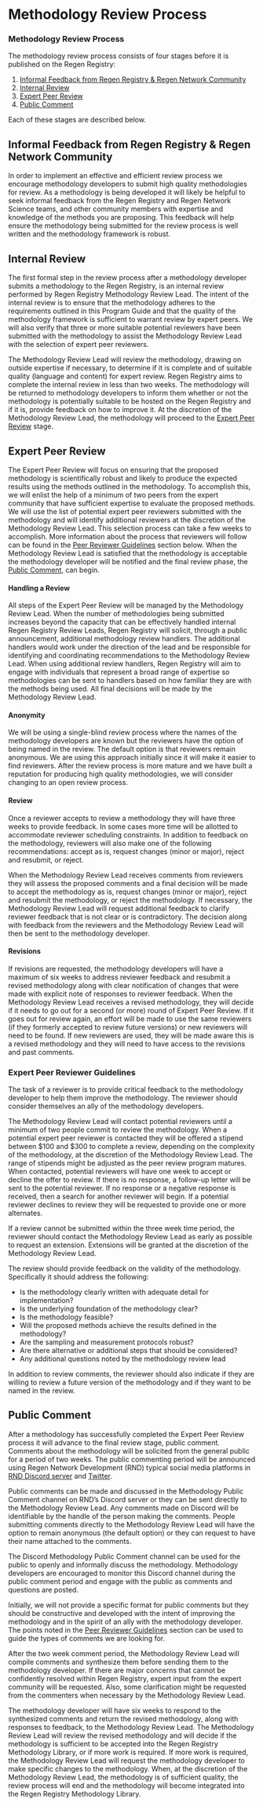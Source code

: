 # Methodology Review Process

### Methodology Review Process

The methodology review process consists of four stages before it is published on the Regen Registry:

1. [Informal Feedback from Regen Registry & Regen Network Community](https://github.com/regen-network/regen-registry-program/blob/peer-review/methodology-development/methodology-review.md#informal-feedback-from-regen-registry-and-the-community)
2. [Internal Review](https://github.com/regen-network/regen-registry-program/blob/peer-review/methodology-development/methodology-review.md#internal-review)
3. [Expert Peer Review](https://github.com/regen-network/regen-registry-program/blob/peer-review/methodology-development/methodology-review.md#expert-peer-review)
4. [Public Comment](https://github.com/regen-network/regen-registry-program/blob/peer-review/methodology-development/methodology-review.md#public-comment)

Each of these stages are described below.

## Informal Feedback from Regen Registry & Regen Network Community

In order to implement an effective and efficient review process we encourage methodology developers to submit high quality methodologies for review. As a methodology is being developed it will likely be helpful to seek informal feedback from the Regen Registry and Regen Network Science teams, and other community members with expertise and knowledge of the methods you are proposing. This feedback will help ensure the methodology being submitted for the review process is well written and the methodology framework is robust.

## Internal Review

The first formal step in the review process after a methodology developer submits a methodology to the Regen Registry, is an internal review performed by Regen Registry Methodology Review Lead. The intent of the internal review is to ensure that the methodology adheres to the requirements outlined in this Program Guide and that the quality of the methodology framework is sufficient to warrant review by expert peers. We will also verify that three or more suitable potential reviewers have been submitted with the methodology to assist the Methodology Review Lead with the selection of expert peer reviewers.

The Methodology Review Lead will review the methodology, drawing on outside expertise if necessary, to determine if it is complete and of suitable quality (language and content) for expert review. Regen Registry aims to complete the internal review in less than two weeks. The methodology will be returned to methodology developers to inform them whether or not the methodology is potentially suitable to be hosted on the Regen Registry and if it is, provide feedback on how to improve it. At the discretion of the Methodology Review Lead, the methodology will proceed to the [Expert Peer Review](https://github.com/regen-network/regen-registry-program/blob/peer-review/methodology-development/methodology-review.md#expert-peer-review) stage.

## Expert Peer Review

The Expert Peer Review will focus on ensuring that the proposed methodology is scientifically robust and likely to produce the expected results using the methods outlined in the methodology. To accomplish this, we will enlist the help of a minimum of two peers from the expert community that have sufficient expertise to evaluate the proposed methods. We will use the list of potential expert peer reviewers submitted with the methodology and will identify additional reviewers at the discretion of the Methodology Review Lead. This selection process can take a few weeks to accomplish. More information about the process that reviewers will follow can be found in the [Peer Reviewer Guidelines](https://github.com/regen-network/regen-registry-program/blob/peer-review/methodology-development/methodology-review.md#expert-peer-reviewer-guidelines) section below. When the Methodology Review Lead is satisfied that the methodology is acceptable the methodology developer will be notified and the final review phase, the [Public Comment](https://github.com/regen-network/regen-registry-program/blob/peer-review/methodology-development/methodology-review.md#public-comment), can begin.

#### **Handling a Review**

All steps of the Expert Peer Review will be managed by the Methodology Review Lead. When the number of methodologies being submitted increases beyond the capacity that can be effectively handled internal Regen Registry Review Leads, Regen Registry will solicit, through a public announcement, additional methodology review handlers. The additional handlers would work under the direction of the lead and be responsible for identifying and coordinating recommendations to the Methodology Review Lead. When using additional review handlers, Regen Registry will aim to engage with individuals that represent a broad range of expertise so methodologies can be sent to handlers based on how familiar they are with the methods being used. All final decisions will be made by the Methodology Review Lead.

#### **Anonymity**

We will be using a single-blind review process where the names of the methodology developers are known but the reviewers have the option of being named in the review. The default option is that reviewers remain anonymous. We are using this approach initially since it will make it easier to find reviewers. After the review process is more mature and we have built a reputation for producing high quality methodologies, we will consider changing to an open review process.

#### **Review**

Once a reviewer accepts to review a methodology they will have three weeks to provide feedback. In some cases more time will be allotted to accommodate reviewer scheduling constraints. In addition to feedback on the methodology, reviewers will also make one of the following recommendations: accept as is, request changes (minor or major), reject and resubmit, or reject.

When the Methodology Review Lead receives comments from reviewers they will assess the proposed comments and a final decision will be made to accept the methodology as is, request changes (minor or major), reject and resubmit the methodology, or reject the methodology. If necessary, the Methodology Review Lead will request additional feedback to clarify reviewer feedback that is not clear or is contradictory. The decision along with feedback from the reviewers and the Methodology Review Lead will then be sent to the methodology developer.

#### **Revisions**

If revisions are requested, the methodology developers will have a maximum of six weeks to address reviewer feedback and resubmit a revised methodology along with clear notification of changes that were made with explicit note of responses to reviewer feedback. When the Methodology Review Lead receives a revised methodology, they will decide if it needs to go out for a second (or more) round of Expert Peer Review. If it goes out for review again, an effort will be made to use the same reviewers (if they formerly accepted to review future versions) or new reviewers will need to be found. If new reviewers are used, they will be made aware this is a revised methodology and they will need to have access to the revisions and past comments.

### **Expert Peer Reviewer Guidelines**

The task of a reviewer is to provide critical feedback to the methodology developer to help them improve the methodology. The reviewer should consider themselves an ally of the methodology developers.

The Methodology Review Lead will contact potential reviewers until a minimum of two people commit to review the methodology. When a potential expert peer reviewer is contacted they will be offered a stipend between $100 and $300 to complete a review, depending on the complexity of the methodology, at the discretion of the Methodology Review Lead. The range of stipends might be adjusted as the peer review program matures. When contacted, potential reviewers will have one week to accept or decline the offer to review. If there is no response, a follow-up letter will be sent to the potential reviewer. If no response or a negative response is received, then a search for another reviewer will begin. If a potential reviewer declines to review they will be requested to provide one or more alternates.

If a review cannot be submitted within the three week time period, the reviewer should contact the Methodology Review Lead as early as possible to request an extension. Extensions will be granted at the discretion of the Methodology Review Lead.

The review should provide feedback on the validity of the methodology. Specifically it should address the following:

* Is the methodology clearly written with adequate detail for implementation?
* Is the underlying foundation of the methodology clear?
* Is the methodology feasible?
* Will the proposed methods achieve the results defined in the methodology?
* Are the sampling and measurement protocols robust?
* Are there alternative or additional steps that should be considered?
* Any additional questions noted by the methodology review lead

In addition to review comments, the reviewer should also indicate if they are willing to review a future version of the methodology and if they want to be named in the review.

## Public Comment

After a methodology has successfully completed the Expert Peer Review process it will advance to the final review stage, public comment. Comments about the methodology will be solicited from the general public for a period of two weeks. The public commenting period will be announced using Regen Network Development (RND) typical social media platforms in [RND Discord server](https://discord.com/invite/guw5TGzCFR) and [Twitter](https://twitter.com/regen\_network?ref\_src=twsrc%5Egoogle%7Ctwcamp%5Eserp%7Ctwgr%5Eauthor).

Public comments can be made and discussed in the Methodology Public Comment channel on RND’s Discord server or they can be sent directly to the Methodology Review Lead. Any comments made on Discord will be identifiable by the handle of the person making the comments. People submitting comments directly to the Methodology Review Lead will have the option to remain anonymous (the default option) or they can request to have their name attached to the comments.

The Discord Methodology Public Comment channel can be used for the public to openly and informally discuss the methodology. Methodology developers are encouraged to monitor this Discord channel during the public comment period and engage with the public as comments and questions are posted.

Initially, we will not provide a specific format for public comments but they should be constructive and developed with the intent of improving the methodology and in the spirit of an ally with the methodology developer. The points noted in the [Peer Reviewer Guidelines](https://github.com/regen-network/regen-registry-program/blob/peer-review/methodology-development/methodology-review.md#expert-peer-reviewer-guidelines) section can be used to guide the types of comments we are looking for.

After the two week comment period, the Methodology Review Lead will compile comments and synthesize them before sending them to the methodology developer. If there are major concerns that cannot be confidently resolved within Regen Registry, expert input from the expert community will be requested. Also, some clarification might be requested from the commenters when necessary by the Methodology Review Lead.

The methodology developer will have six weeks to respond to the synthesized comments and return the revised methodology, along with responses to feedback, to the Methodology Review Lead. The Methodology Review Lead will review the revised methodology and will decide if the methodology is sufficient to be accepted into the Regen Registry Methodology Library, or if more work is required. If more work is required, the Methodology Review Lead will request the methodology developer to make specific changes to the methodology. When, at the discretion of the Methodology Review Lead, the methodology is of sufficient quality, the review process will end and the methodology will become integrated into the Regen Registry Methodology Library.
